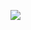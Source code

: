 <a href="https://github.com/dcavalei/push_swap/blob/main/resources/subject.pdf" target="_blank"> <img src="https://user-images.githubusercontent.com/80326272/146824608-ff36b1d7-355c-4313-9dec-3342dbd33ba8.png" > </a>
